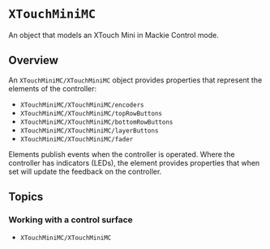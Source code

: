 # ``XTouchMiniMC``

An object that models an XTouch Mini in Mackie Control mode.

## Overview

An ``XTouchMiniMC/XTouchMiniMC`` object provides properties that represent
the elements of the controller:

- ``XTouchMiniMC/XTouchMiniMC/encoders``
- ``XTouchMiniMC/XTouchMiniMC/topRowButtons``
- ``XTouchMiniMC/XTouchMiniMC/bottomRowButtons``
- ``XTouchMiniMC/XTouchMiniMC/layerButtons``
- ``XTouchMiniMC/XTouchMiniMC/fader``

Elements publish events when the controller is operated. Where the controller
has indicators (LEDs), the element provides properties that when set will update
the feedback on the controller.


## Topics

### Working with a control surface

- ``XTouchMiniMC/XTouchMiniMC``

